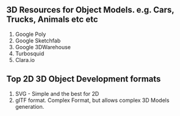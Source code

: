 

## 3D Resources for Object Models. e.g. Cars, Trucks, Animals etc etc

1. Google Poly
2. Google Sketchfab
3. Google 3DWarehouse
4. Turbosquid
5. Clara.io

## Top 2D 3D Object Development formats

1. SVG - Simple and the best for 2D
2. glTF format. Complex Format, but allows complex 3D Models generation.


